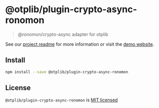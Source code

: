 # @otplib/plugin-crypto-async-ronomon

> @ronomon/crypto-async adapter for otplib

See our [project readme][project-v-readme] for more information
or visit the [demo website][project-v-site].

## Install

```bash
npm install --save @otplib/plugin-crypto-async-ronomon
```

## License

`@otplib/plugin-crypto-async-ronomon` is [MIT licensed][project-license]

[project-license]: https://github.com/yeojz/otplib/blob/master/LICENSE
[project-v-readme]: https://github.com/yeojz/otplib/blob/master/README.md
[project-v-site]: https://otplib.yeojz.dev

